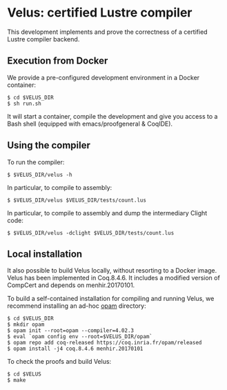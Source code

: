 # Velus: certified Lustre compiler

This development implements and prove the correctness of a certified
Lustre compiler backend.

## Execution from Docker

We provide a pre-configured development environment in a Docker
container:

    $ cd $VELUS_DIR
    $ sh run.sh

It will start a container, compile the development and give you access
to a Bash shell (equipped with emacs/proofgeneral & CoqIDE).

## Using the compiler


To run the compiler:

    $ $VELUS_DIR/velus -h

In particular, to compile to assembly:

    $ $VELUS_DIR/velus $VELUS_DIR/tests/count.lus

In particular, to compile to assembly and dump the intermediary Clight code:

    $ $VELUS_DIR/velus -dclight $VELUS_DIR/tests/count.lus

## Local installation

It also possible to build Velus locally, without resorting to a Docker
image. Velus has been implemented in Coq.8.4.6. It includes a modified
version of CompCert and depends on menhir.20170101.

To build a self-contained installation for compiling and running
Velus, we recommend installing an ad-hoc
[opam](https://opam.ocaml.org/) directory:

    $ cd $VELUS_DIR
    $ mkdir opam
    $ opam init --root=opam --compiler=4.02.3
    $ eval `opam config env --root=$VELUS_DIR/opam`
    $ opam repo add coq-released https://coq.inria.fr/opam/released 
    $ opam install -j4 coq.8.4.6 menhir.20170101

To check the proofs and build Velus:

    $ cd $VELUS
    $ make
